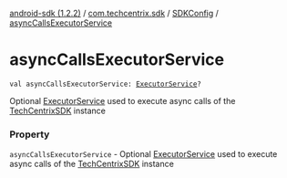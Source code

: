 [android-sdk (1.2.2)](../../index.md) / [com.techcentrix.sdk](../index.md) / [SDKConfig](index.md) / [asyncCallsExecutorService](./async-calls-executor-service.md)

# asyncCallsExecutorService

`val asyncCallsExecutorService: `[`ExecutorService`](https://developer.android.com/reference/java/util/concurrent/ExecutorService.html)`?`

Optional [ExecutorService](https://developer.android.com/reference/java/util/concurrent/ExecutorService.html) used to execute async calls of the [TechCentrixSDK](../-tech-centrix-s-d-k/index.md) instance

### Property

`asyncCallsExecutorService` - Optional [ExecutorService](https://developer.android.com/reference/java/util/concurrent/ExecutorService.html) used to execute async calls of the [TechCentrixSDK](../-tech-centrix-s-d-k/index.md) instance